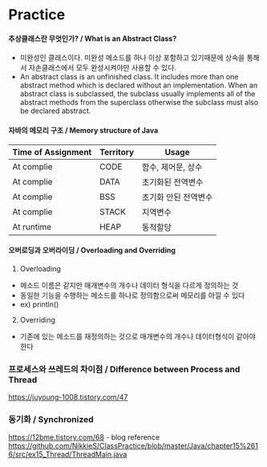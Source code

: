 # Practice
#### 추상클래스란 무엇인가? / What is an Abstract Class?
  * 미완성인 클래스이다. 미완성 메소드를 하나 이상 포함하고 있기때문에 상속을 통해서 자손클래스에서 모두 완성시켜야만 사용할 수 있다.
  * An abstract class is an unfinished class. It includes more than one abstract method which is declared without an implementation. When an abstract class is subclassed, the subclass usually implements all of the abstract methods from the superclass otherwise the subclass must also be declared abstract.

#### 자바의 메모리 구조 / Memory structure of Java
Time of Assignment | Territory | Usage
------------------ | --------- | ------
At complie | CODE | 함수, 제어문, 상수
At complie | DATA | 초기화된 전역변수
At complie | BSS | 초기화 안된 전역변수
At complie | STACK | 지역변수
At runtime | HEAP | 동적할당

#### 오버로딩과 오버라이딩 / Overloading and Overriding
  1. Overloading
  * 메소드 이름은 같지만 매개변수의 개수나 데이터 형식을 다르게 정의하는 것
  * 동일한 기능을 수행하는 메소드를 하나로 정의함으로써 메모리를 아낄 수 있다
  * ex) println()
  
  2. Overriding
  * 기존에 있는 메소드를 재정의하는 것으로 매개변수의 개수나 데이터형식이 같아야 한다
  
### 프로세스와 쓰레드의 차이점 / Difference between Process and Thread
https://juyoung-1008.tistory.com/47

### 동기화 / Synchronized
https://12bme.tistory.com/68 - blog reference
https://github.com/NikkieS/ClassPractice/blob/master/Java/chapter15%2616/src/ex15_Thread/ThreadMain.java
